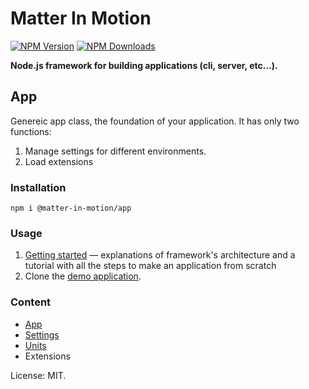 # Matter In Motion

[![NPM Version](https://img.shields.io/npm/v/matter-in-motion/app.svg?style=flat-square)](https://www.npmjs.com/package/matter-in-motion/app)
[![NPM Downloads](https://img.shields.io/npm/dt/matter-in-motion/app.svg?style=flat-square)](https://www.npmjs.com/package/matter-in-motion/app)

**Node.js framework for building applications (cli, server, etc...).**

## App

Genereic app class, the foundation of your application. It has only two functions:

1. Manage settings for different environments.
2. Load extensions

### Installation

`npm i @matter-in-motion/app`

### Usage

1. [Getting started](https://github.com/matter-in-motion/app/blob/master/docs/getting-started.md) — explanations of framework's architecture and a tutorial with all the steps to make an application from scratch
2. Clone the [demo application](https://github.com/matter-in-motion/demo).

### Content

* [App](https://github.com/matter-in-motion/mm/blob/master/docs/app.md)
* [Settings](https://github.com/matter-in-motion/mm/blob/master/docs/settings.md)
* [Units](https://github.com/matter-in-motion/mm/blob/master/docs/units.md)
* Extensions


License: MIT.
